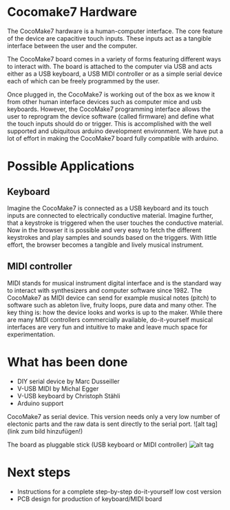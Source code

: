 Cocomake7 Hardware
==================

The CocoMake7 hardware is a human-computer interface. The core feature of the device are capacitive touch inputs. These inputs act as a tangible interface between the user and the computer.

The CocoMake7 board comes in a variety of forms featuring different ways to interact with. The board is attached to the computer via USB and acts either as a USB keyboard, a USB MIDI controller or as a simple serial device each of which can be freely programmed by the user.

Once plugged in, the CocoMake7 is working out of the box as we know it from other human interface devices such as computer mice and usb keyboards. However, the CocoMake7 programming interface allows the user to reprogram the device software (called firmware) and define what the touch inputs should do or trigger. This is accomplished with the well supported and ubiquitous arduino development environment. We have put a lot of effort in making the CocoMake7 board fully compatible with arduino.

Possible Applications
=====================

Keyboard
--------

Imagine the CocoMake7 is connected as a USB keyboard and its touch inputs are connected to electrically conductive material. Imagine further, that a keystroke is triggered when the user touches the conductive material. Now in the browser it is possible and very easy to fetch the different keystrokes and play samples and sounds based on the triggers. With little effort, the browser becomes a tangible and lively musical instrument.

MIDI controller
---------------

MIDI stands for musical instrument digital interface and is the standard way to interact with synthesizers and computer software since 1982. The CocoMake7 as MIDI device can send for example musical notes (pitch) to software such as ableton live, fruity loops, pure data and many other. The key thing is: how the device looks and works is up to the maker. While there are many MIDI controllers commercially available, do-it-yourself musical interfaces are very fun and intuitive to make and leave much space for experimentation.

What has been done
==================
* DIY serial device by Marc Dusseiller
* V-USB MIDI by Michal Egger
* V-USB keyboard by Christoph Stähli
* Arduino support

CocoMake7 as serial device. This version needs only a very low number of electonic parts and the raw data is sent directly to the serial port.
![alt tag](link zum bild hinzufügen!)

The board as pluggable stick (USB keyboard or MIDI controller)
![alt tag](http://hackteria.org/wiki/images/2/25/Cocomake7-usb.png)

Next steps
==========
* Instructions for a complete step-by-step do-it-yourself low cost version
* PCB design for production of keyboard/MIDI board





